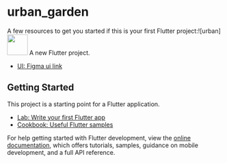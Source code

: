 # urban_garden

A few resources to get you started if this is your first Flutter project:![urban]
<img src="[https://github.com/Shahzod010299/urban_garden/assets/79000077/ec755113-7b5a-4b07-98b6-ba6d56bf878f]" width="48">
A new Flutter project.
- [UI: Figma ui link](https://www.figma.com/file/DYKzqec29IZ482tzjoEiIb/UrbanGarden?type=design&node-id=0%3A1&mode=design&t=8hvyXu38T57ojzmI-1)
## Getting Started

This project is a starting point for a Flutter application.



- [Lab: Write your first Flutter app](https://docs.flutter.dev/get-started/codelab)
- [Cookbook: Useful Flutter samples](https://docs.flutter.dev/cookbook)

For help getting started with Flutter development, view the
[online documentation](https://docs.flutter.dev/), which offers tutorials,
samples, guidance on mobile development, and a full API reference.
